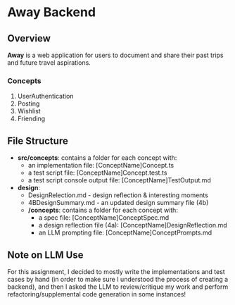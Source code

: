 # Away Backend

## Overview

**Away** is a web application for users to document and share their past trips and future travel aspirations.

### Concepts

1. UserAuthentication
2. Posting
3. Wishlist
4. Friending

## File Structure

- **src/concepts**: contains a folder for each concept with:
    - an implementation file: [ConceptName]Concept.ts
    - a test script file: [ConceptName]Concept.test.ts
    - a test script console output file: [ConceptName]TestOutput.md
- **design**:
  - DesignRelection.md - design reflection & interesting moments
  - 4BDesignSummary.md - an updated design summary file (4b)
  - **/concepts**: contains a folder for each concept with:
    - a spec file: [ConceptName]ConceptSpec.md
    - a design reflection file (4a): [ConceptName]DesignReflection.md
    - an LLM prompting file: [ConceptName]ConceptPrompts.md

## Note on LLM Use

For this assignment, I decided to mostly write the implementations and test cases by hand (in order to make sure I understood the process of creating a backend), and then I asked the LLM to review/critique my work and perform refactoring/supplemental code generation in some instances!
